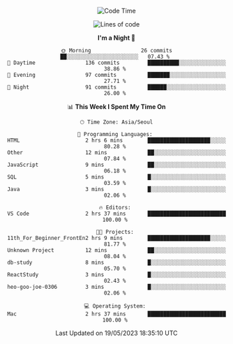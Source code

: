 <div align=center>
 
<!--START_SECTION:waka-->
![Code Time](http://img.shields.io/badge/Code%20Time-26%20hrs%202%20mins-blue)

![Lines of code](https://img.shields.io/badge/From%20Hello%20World%20I%27ve%20Written-2.9%20million%20lines%20of%20code-blue)

**I'm a Night 🦉** 

```text
🌞 Morning                26 commits          ██░░░░░░░░░░░░░░░░░░░░░░░   07.43 % 
🌆 Daytime                136 commits         ██████████░░░░░░░░░░░░░░░   38.86 % 
🌃 Evening                97 commits          ███████░░░░░░░░░░░░░░░░░░   27.71 % 
🌙 Night                  91 commits          ██████░░░░░░░░░░░░░░░░░░░   26.00 % 
```


📊 **This Week I Spent My Time On** 

```text
🕑︎ Time Zone: Asia/Seoul

💬 Programming Languages: 
HTML                     2 hrs 6 mins        ████████████████████░░░░░   80.28 % 
Other                    12 mins             ██░░░░░░░░░░░░░░░░░░░░░░░   07.84 % 
JavaScript               9 mins              ██░░░░░░░░░░░░░░░░░░░░░░░   06.18 % 
SQL                      5 mins              █░░░░░░░░░░░░░░░░░░░░░░░░   03.59 % 
Java                     3 mins              █░░░░░░░░░░░░░░░░░░░░░░░░   02.06 % 

🔥 Editors: 
VS Code                  2 hrs 37 mins       █████████████████████████   100.00 % 

🐱‍💻 Projects: 
11th_For_Beginner_FrontEn2 hrs 9 mins        ████████████████████░░░░░   81.77 % 
Unknown Project          12 mins             ██░░░░░░░░░░░░░░░░░░░░░░░   08.04 % 
db-study                 8 mins              █░░░░░░░░░░░░░░░░░░░░░░░░   05.70 % 
ReactStudy               3 mins              █░░░░░░░░░░░░░░░░░░░░░░░░   02.43 % 
heo-goo-joe-0306         3 mins              █░░░░░░░░░░░░░░░░░░░░░░░░   02.06 % 

💻 Operating System: 
Mac                      2 hrs 37 mins       █████████████████████████   100.00 % 
```


 Last Updated on 19/05/2023 18:35:10 UTC
<!--END_SECTION:waka-->
 </div>
